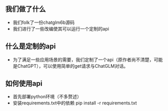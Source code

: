 ## 我们做了什么
- 我们folk了一份chatglm6b源码
- 我们进行了一些改编使其可以运行一个定制的api

## 什么是定制的api
- 为了满足一些应用场景的需要，我们定制了一个api（原作者尚不清楚，可能是ChatGPT），可以使用简单的get请求与ChatGLM对话。

## 如何使用api
- 首先部署python环境（不多赘述）
- 安装requirements.txt中的依赖
pip install -r requirements.txt